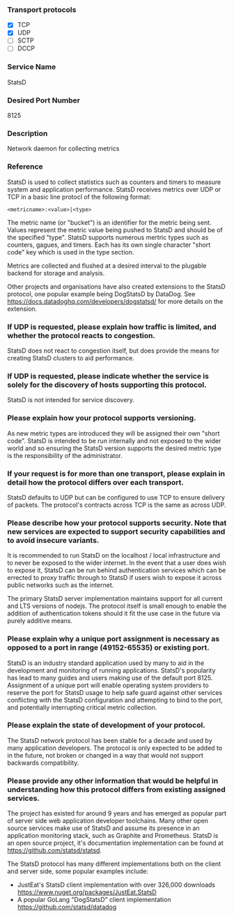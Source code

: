 ### Transport protocols
- [x] TCP
- [x] UDP
- [ ] SCTP
- [ ] DCCP

### Service Name
StatsD

### Desired Port Number
8125

### Description
Network daemon for collecting metrics

### Reference
StatsD is used to collect statistics such as counters and timers to measure system and application performance. StatsD receives metrics over UDP or TCP in a basic line protocl of the following format:

`<metricname>:<value>|<type>`

The metric name (or "bucket") is an identifier for the metric being sent. Values represent the metric value being pushed to StatsD and should be of the specified "type". StatsD supports numerous mertric types such as counters, gagues, and timers. Each has its own single character "short code" key which is used in the type section.

Metrics are collected and flushed at a desired interval to the plugable backend for storage and analysis.

Other projects and organisations have also created extensions to the StatsD protocol, one popular example being DogStatsD by DataDog. See https://docs.datadoghq.com/developers/dogstatsd/ for more details on the extension.

### If UDP is requested, please explain how traffic is limited, and whether the protocol reacts to congestion.
StatsD does not react to congestion itself, but does provide the means for creating StatsD clusters to aid performance.

### If UDP is requested, please indicate whether the service is solely for the discovery of hosts supporting this protocol.
StatsD is not intended for service discovery.

### Please explain how your protocol supports versioning.
As new metric types are introduced they will be assigned their own "short code". StatsD is intended to be run internally and not exposed to the wider world and so ensuring the StatsD version supports the desired metric type is the responsibility of the administrator.

### If your request is for more than one transport, please explain in detail how the protocol differs over each transport.
StatsD defaults to UDP but can be configured to use TCP to ensure delivery of packets. The protocol's contracts across TCP is the same as across UDP.

### Please describe how your protocol supports security. Note that new services are expected to support security capabilities and to avoid insecure variants.
It is recommended to run StatsD on the localhost / local infrastructure and to never be exposed to the wider internet. In the event that a user does wish to expose it, StatsD can be run behind authentication services which can be errected to proxy traffic through to StatsD if users wish to expose it across public networks such as the internet.

The primary StatsD server implementation maintains support for all current and LTS versions of nodejs. The protocol itself is small enough to enable the addition of authentication tokens should it fit the use case in the future via purely additive means.

### Please explain why a unique port assignment is necessary as opposed to a port in range (49152-65535) or existing port.
StatsD is an industry standard application used by many to aid in the development and monitoring of running applications. StatsD's popularity has lead to many guides and users making use of the default port 8125. Assignment of a unique port will enable operating system providers to reserve the port for StatsD usage to help safe guard against other services conflicting with the StatsD configuration and attempting to bind to the port, and potentially interrupting critical metric collection.

### Please explain the state of development of your protocol.
The StatsD network protocol has been stable for a decade and used by many application developers. The protocol is only expected to be added to in the future, not broken or changed in a way that would not support backwards compatibility.

### Please provide any other information that would be helpful in understanding how this protocol differs from existing assigned services.
The project has existed for around 9 years and has emerged as popular part of server side web application developer toolchains. Many other open source services make use of StatsD and assume its presence in an application monitoring stack, such as Graphite and Prometheus. StatsD is an open source project, it's documentation implementation can be found at https://github.com/statsd/statsd.

The StatsD protocol has many different implementations both on the client and server side, some popular examples include:
* JustEat's StatsD client implementation with over 326,000 downloads https://www.nuget.org/packages/JustEat.StatsD
* A popular GoLang "DogStatsD" client implementation https://github.com/statsd/datadog